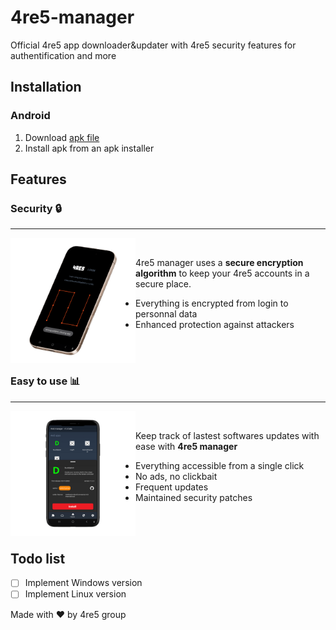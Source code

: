 # 4re5-manager

Official 4re5 app downloader&amp;updater with 4re5 security features for authentification and more

## Installation
### Android
1. Download [apk file](https://github.com/4RE5group/4re5-manager/releases/download/v1.7-beta/release.apk)
2. Install apk from an apk installer

## Features

### Security 🔒
---

<img src="assets/mockup1.png" style="width:200px; float: left;">

<br>

4re5 manager uses a **secure encryption algorithm** to keep your 4re5 accounts in a secure place. 
- Everything is encrypted from login to personnal data
- Enhanced protection against attackers
<br><br>

<br>

### Easy to use 📊
---

<img src="assets/mockup2.png" style="width:200px; float: left;">

<br>

Keep track of lastest softwares updates with ease with **4re5 manager**
- Everything accessible from a single click
- No ads, no clickbait
- Frequent updates
- Maintained security patches


<br><br>

## Todo list
- [ ] Implement Windows version 
- [ ] Implement Linux version

Made with ♥ by 4re5 group